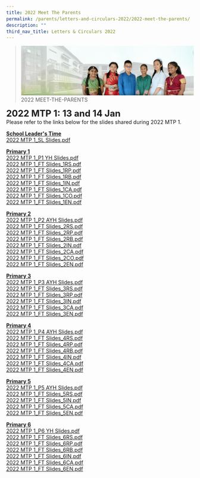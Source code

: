 ```yaml
---
title: 2022 Meet The Parents
permalink: /parents/letters-and-circulars-2022/2022-meet-the-parents/
description: ""
third_nav_title: Letters & Circulars 2022
---
```

>![](/images/About%20Us/banner2-with%20bg.jpg)
>2022 MEET-THE-PARENTS

**<font size=5>2022 MTP 1: 13 and 14 Jan</font>**<br>
Please refer to the links below for the slides shared during 2022 MTP 1.

**<u>School Leader's Time</u>**<br>
[2022 MTP 1_SL Slides.pdf](/files/Resources/Meet%20The%20Parents/2022%20MTP%201_SL%20Slides.pdf)

**<u>Primary 1</u>** <br>
[2022 MTP 1_P1 YH Slides.pdf](/files/Resources/Meet%20The%20Parents/2022%20MTP%201_P1%20YH%20Slides.pdf)<br>
[2022 MTP 1_FT Slides_1RS.pdf](/files/Resources/Meet%20The%20Parents/2022%20MTP%201_FT%20Slides_1RS.pdf)<br>
[2022 MTP 1_FT Slides_1RP.pdf](/files/Resources/Meet%20The%20Parents/2022%20MTP%201_FT%20Slides_1RP.pdf)<br>
[2022 MTP 1_FT Slides_1RB.pdf](/files/Resources/Meet%20The%20Parents/2022%20MTP%201_FT%20Slides_1RB.pdf)<br>
[2022 MTP 1_FT Slides_1IN.pdf](/files/Resources/Meet%20The%20Parents/2022%20MTP%201_FT%20Slides_1IN.pdf)<br>
[2022 MTP 1_FT Slides_1CA.pdf](/files/Resources/Meet%20The%20Parents/2022%20MTP%201_FT%20Slides_1CA.pdf)<br>
[2022 MTP 1_FT Slides_1CO.pdf](/files/Resources/Meet%20The%20Parents/2022%20MTP%201_FT%20Slides_1CO.pdf)<br>
[2022 MTP 1_FT Slides_1EN.pdf](/files/Resources/Meet%20The%20Parents/2022%20MTP%201_FT%20Slides_1EN.pdf)<br>


**<u>Primary 2</u>**<br>
[2022 MTP 1_P2 AYH Slides.pdf](/files/Resources/Meet%20The%20Parents/2022%20MTP%201_P2%20AYH%20Slides.pdf)<br>
[2022 MTP 1_FT Slides_2RS.pdf](/files/Resources/Meet%20The%20Parents/2022%20MTP%201_FT%20Slides_2RS.pdf)<br>
[2022 MTP 1_FT Slides_2RP.pdf](/files/Resources/Meet%20The%20Parents/2022%20MTP%201_FT%20Slides_2RP.pdf)<br>
[2022 MTP 1_FT Slides_2RB.pdf](/files/Resources/Meet%20The%20Parents/2022%20MTP%201_FT%20Slides_2RB.pdf)<br>
[2022 MTP 1_FT Slides_2IN.pdf](/files/Resources/Meet%20The%20Parents/2022%20MTP%201_FT%20Slides_2IN.pdf)<br>
[2022 MTP 1_FT Slides_2CA.pdf](/files/Resources/Meet%20The%20Parents/2022%20MTP%201_FT%20Slides_2CA.pdf)<br>
[2022 MTP 1_FT Slides_2CO.pdf](/files/Resources/Meet%20The%20Parents/2022%20MTP%201_FT%20Slides_2CO.pdf)<br>
[2022 MTP 1_FT Slides_2EN.pdf](/files/Resources/Meet%20The%20Parents/2022%20MTP%201_FT%20Slides_2EN.pdf)<br>


**<u>Primary 3</u>**<br>
[2022 MTP 1_P3 AYH Slides.pdf](/files/Resources/Meet%20The%20Parents/2022%20MTP%201_P3%20AYH%20Slides.pdf)<br>
[2022 MTP 1_FT Slides_3RS.pdf](/files/Resources/Meet%20The%20Parents/2022%20MTP%201_FT%20Slides_3RS.pdf)<br>
[2022 MTP 1_FT Slides_3RP.pdf](/files/Resources/Meet%20The%20Parents/2022%20MTP%201_FT%20Slides_3RP.pdf)<br>
[2022 MTP 1_FT Slides_3IN.pdf](/files/Resources/Meet%20The%20Parents/2022%20MTP%201_FT%20Slides_3IN.pdf)<br>
[2022 MTP 1_FT Slides_3CA.pdf](/files/Resources/Meet%20The%20Parents/2022%20MTP%201_FT%20Slides_3CA.pdf)<br>
[2022 MTP 1_FT Slides_3EN.pdf](/files/Resources/Meet%20The%20Parents/2022%20MTP%201_FT%20Slides_3EN.pdf)<br>


**<u>Primary 4</u>**<br>
[2022 MTP 1_P4 AYH Slides.pdf](/files/Resources/Meet%20The%20Parents/2022%20MTP%201_P4%20AYH%20Sharing.pdf)<br>
[2022 MTP 1_FT Slides_4RS.pdf](/files/Resources/Meet%20The%20Parents/2022%20MTP%201_FT%20Slides_4RS.pdf)<br>
[2022 MTP 1_FT Slides_4RP.pdf](/files/Resources/Meet%20The%20Parents/2022%20MTP%201_FT%20Slides_4RP.pdf)<br>
[2022 MTP 1_FT Slides_4RB.pdf](/files/Resources/Meet%20The%20Parents/2022%20MTP%201_FT%20Slides_4RB.pdf)<br>
[2022 MTP 1_FT Slides_4IN.pdf](/files/Resources/Meet%20The%20Parents/2022%20MTP%201_FT%20Slides_4IN.pdf)<br>
[2022 MTP 1_FT Slides_4CA.pdf](/files/Resources/Meet%20The%20Parents/2022%20MTP%201_FT%20Slides_4CA.pdf)<br>
[2022 MTP 1_FT Slides_4EN.pdf](/files/Resources/Meet%20The%20Parents/2022%20MTP%201_FT%20Slides_4EN.pdf)<br>


**<u>Primary 5</u>**<br>
[2022 MTP 1_P5 AYH Slides.pdf](/files/Resources/Meet%20The%20Parents/2022%20MTP%201_P5%20AYH%20Slides.pdf)<br>
[2022 MTP 1_FT Slides_5RS.pdf](/files/Resources/Meet%20The%20Parents/2022%20MTP%201_FT%20Slides_5RS.pdf)<br>
[2022 MTP 1_FT Slides_5IN.pdf](/files/Resources/Meet%20The%20Parents/2022%20MTP%201_FT%20Slides_5IN.pdf)<br>
[2022 MTP 1_FT Slides_5CA.pdf](/files/Resources/Meet%20The%20Parents/2022%20MTP%201_FT%20Slides_5CA.pdf)<br>
[2022 MTP 1_FT Slides_5EN.pdf](/files/Resources/Meet%20The%20Parents/2022%20MTP%201_FT%20Slides_5EN.pdf)<br>


**<u>Primary 6</u>**<br>
[2022 MTP 1_P6 YH Slides.pdf](/files/Resources/Meet%20The%20Parents/2022%20MTP%201_P6%20YH%20Slides.pdf)<br>
[2022 MTP 1_FT Slides_6RS.pdf](/files/Resources/Meet%20The%20Parents/2022%20MTP%201_FT%20Slides_6RS.pdf)<br>
[2022 MTP 1_FT Slides_6RP.pdf](/files/Resources/Meet%20The%20Parents/2022%20MTP%201_FT%20Slides_6RP.pdf)<br>
[2022 MTP 1_FT Slides_6RB.pdf](/files/Resources/Meet%20The%20Parents/2022%20MTP%201_FT%20Slides_6RB.pdf)<br>
[2022 MTP 1_FT Slides_6IN.pdf](/files/Resources/Meet%20The%20Parents/2022%20MTP%201_FT%20Slides_6IN.pdf)<br>
[2022 MTP 1_FT Slides_6CA.pdf](/files/Resources/Meet%20The%20Parents/2022%20MTP%201_FT%20Slides_6CA.pdf)<br>
[2022 MTP 1_FT Slides_6EN.pdf](/files/Resources/Meet%20The%20Parents/2022%20MTP%201_FT%20Slides_6EN.pdf)<br>